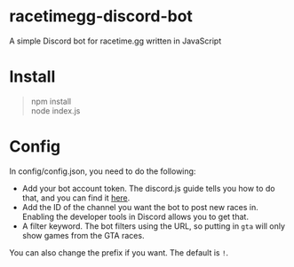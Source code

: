 # racetimegg-discord-bot
A simple Discord bot for racetime.gg written in JavaScript

# Install

> npm install  
> node index.js

# Config
In config/config.json, you need to do the following:
* Add your bot account token. The discord.js guide tells you how to do that, and you can find it [here](https://discordjs.guide/).
* Add the ID of the channel you want the bot to post new races in. Enabling the developer tools in Discord allows you to get that.
* A filter keyword. The bot filters using the URL, so putting in `gta` will only show games from the GTA races.

You can also change the prefix if you want. The default is `!`.


